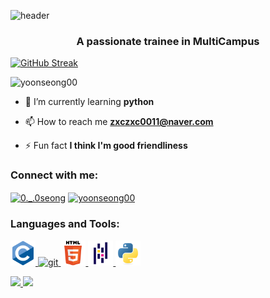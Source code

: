 ![header](https://capsule-render.vercel.app/api?type=wave&color=gradient&height=300&section=header&text=YS%20GitHub&fontSize=90&animation=blink)
<h3 align="center">A passionate trainee in MultiCampus</h3>

[![GitHub Streak](https://streak-stats.demolab.com?user=yoonseong00&theme=gotham&locale=ko)](https://git.io/streak-stats)

<p align="left"> <img src="https://komarev.com/ghpvc/?username=yoonseong00&label=Profile%20views&color=0e75b6&style=flat" alt="yoonseong00" /> </p>

- 🌱 I’m currently learning **python**

- 📫 How to reach me **zxczxc0011@naver.com**

- ⚡ Fun fact **I think I'm good friendliness**

<h3 align="left">Connect with me:</h3>
<p align="left">
<a href="https://instagram.com/0._.0seong" target="blank"><img align="center" src="https://raw.githubusercontent.com/rahuldkjain/github-profile-readme-generator/master/src/images/icons/Social/instagram.svg" alt="0._.0seong" height="30" width="40" /></a>
<a href="https://discord.gg/yoonseong00" target="blank"><img align="center" src="https://raw.githubusercontent.com/rahuldkjain/github-profile-readme-generator/master/src/images/icons/Social/discord.svg" alt="yoonseong00" height="30" width="40" /></a>
</p>

<h3 align="left">Languages and Tools:</h3>
<p align="left"> <a href="https://www.cprogramming.com/" target="_blank" rel="noreferrer"> <img src="https://raw.githubusercontent.com/devicons/devicon/master/icons/c/c-original.svg" alt="c" width="40" height="40"/> </a> <a href="https://git-scm.com/" target="_blank" rel="noreferrer"> <img src="https://www.vectorlogo.zone/logos/git-scm/git-scm-icon.svg" alt="git" width="40" height="40"/> </a> <a href="https://www.w3.org/html/" target="_blank" rel="noreferrer"> <img src="https://raw.githubusercontent.com/devicons/devicon/master/icons/html5/html5-original-wordmark.svg" alt="html5" width="40" height="40"/> </a> <a href="https://pandas.pydata.org/" target="_blank" rel="noreferrer"> <img src="https://raw.githubusercontent.com/devicons/devicon/2ae2a900d2f041da66e950e4d48052658d850630/icons/pandas/pandas-original.svg" alt="pandas" width="40" height="40"/> </a> <a href="https://www.python.org" target="_blank" rel="noreferrer"> <img src="https://raw.githubusercontent.com/devicons/devicon/master/icons/python/python-original.svg" alt="python" width="40" height="40"/> </a> </p>

<a href="s">
  <img src="https://github-readme-stats.vercel.app/api?username=yoonseong00&theme=tokyonight&show_icons=true" width="42%" />
</a>
<a href="s">
  <img src="https://github-readme-stats.vercel.app/api/top-langs/?username=yoonseong00&exclude_repo=dkssud8150.github.io&layout=compact&theme=tokyonight" />
</a>
